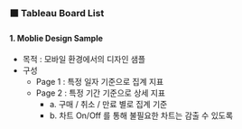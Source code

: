 ### ⬛ Tableau Board List

#### 1. Moblie Design Sample
   * 목적 : 모바일 환경에서의 디자인 샘플
   * 구성
     - Page 1 : 특정 일자 기준으로 집계 지표
     - Page 2 : 특정 기간 기준으로 상세 지표
       + a. 구매 / 취소 / 만료 별로 집계 기준
       + b. 차트 On/Off 를 통해 불필요한 차트는 감출 수 있도록

